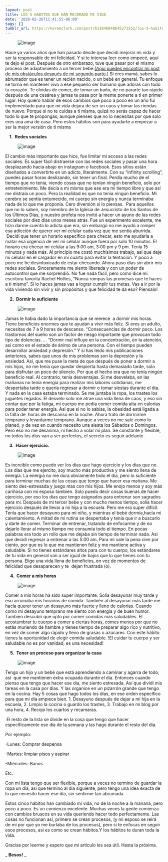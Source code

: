 ```yaml
---
layout: post
title: LOS 5 HABITOS QUE HAN MEJORADO MI VIDA
date: '2020-02-26T11:41:55-06:00'
tags: []
tumblr_url: https://karemclark.com/post/611046040645271552/los-5-habitos-que-han-mejorado-mi-vida
---
```

<figure data-orig-width="2048" data-orig-height="1536" class="tmblr-full"><img src="https://64.media.tumblr.com/d0076ee823f7eaa9ce94e7830ca6ec18/632c1bd94fbae6c2-3b/s540x810/8879cde0653e7809a9c898370448f8b2015057f4.jpg" alt="image" data-orig-width="2048" data-orig-height="1536"></figure>

Hace ya varios años que han pasado desde que decidí mejorar mi vida y ser la responsable de mi felicidad. Y si te interesa leer como empecé, aquí te dejo el post. Después de otro embarazo, tuve que pasar por el mismo proceso de adaptamiento a un tercer bebé.[(Aquí puedes encontrar mi post de mis obstáculos después de mi segundo parto.)](https://karemclark.com/post/2017-09-13-mi-lado-obscuro-de-la-maternidad/) Si eres mamá, sabes lo abrumador que es tener un recién nacido, o un bebé en general. Tu enfoque se torna en mantener vivo a ese pequeño ser humano que adoras con todo tu corazón. Te olvidas de comer, de tomar un baño, de no pararte tan rápido después de una cesárea y jamas te pasa por la mente ponerte a ti en primer lugar. Hoy quiero hablar de esos cambios que poco a poco en un año fui implementado para que mi vida dejara de ser un caos y tomar las riendas de nuevo. Porque si no te cuidas a ti misma, quizá no serás capaz de hacer todo lo que te propongas, aunque pienses que no lo necesitas por que solo eres una ama de casa. Pero estos hábitos son para ayudarte a empezar a ser la mejor versión de ti misma

**&nbsp; &nbsp; 1.&nbsp; Redes sociales**

<figure data-orig-width="3892" data-orig-height="2595" class="tmblr-full"><img src="https://64.media.tumblr.com/d0ee17110921bf39741dc3319e542973/632c1bd94fbae6c2-df/s540x810/903472730a0ad80eea515de901e91dbb7138c757.jpg" alt="image" data-orig-width="3892" data-orig-height="2595"></figure>

El cambio más importante que hice, fue limitar mi acceso a las redes sociales. Es super fácil distraerse con las redes sociales y pasar una hora desplazando hacia abajo en instagram o facebook. Esos sitios están diseñados a convertirte en un adicto, literalmente. Con su “infinity scrolling”, puedes pasar horas deslizando, sin tener un final. Perdía mucho de el tiempo que no tenía, viendo cosas que no tenían ningún beneficio, solo por entretenimiento. Me decía a mi misma que ese era mi tiempo libre y que así me distraía un poco. Pero la realidad es que no tenia ningun beneficio. Mi cerebro se sentía entumecido, mi cuerpo sin energía y nunca terminaba nada de lo que me proponía. Cero diversión si lo piensas.&nbsp; Para aquellos que no lo saben, soy miembro de la Iglesia de Jesucristo de los Santos de los Últimos Días, y nuestro profeta nos invitó a hacer un ayuno de las redes sociales por diez días unos meses atrás. Fue un experimento excelente, me hizo darme cuenta lo adicta que era, sin embargo no me ayudó a romper esa adicción de querer ver mi celular cada vez que me sentía aburrida. &nbsp;Decidí que tener un horario específico para checar, esto me ayudaria a matar esa urgencia de ver mi celular aunque fuera por solo 10 minutos. El horario era checar mi celular a las 9:00 am, 3:00 pm y 9 pm. Tenía 15 minutos y nada más. Al principio me costó muchísimos trabajo, así que deje mi celular en el cargador en mi cuarto para evitar la tentación. Y poco a poco me he desintoxicado de estar checando. Ahora paso días sin abrir mis redes sociales. Sinceramente me siento liberada y con un poder de autocontrol que me sorprendió. No fue nada fácil, pero como dice mi escritora favorita Rachel Hollies, “Nunca rompas las promesas que te haces a ti mismo”. Si lo haces jamas vas a lograr cumplir tus metas. Vas a ir por la vida viviendo sin vivir y sin propósitos y que felicidad te da eso? Piensalo!

&nbsp; **&nbsp; 2.&nbsp; Dormir lo suficiente**

<figure data-orig-width="6016" data-orig-height="4011" class="tmblr-full"><img src="https://64.media.tumblr.com/9e1dffd7399efcb6163e4d36c7c3ea79/632c1bd94fbae6c2-28/s540x810/a441c4c552b918d59c7c2d3ad18b8956ca4458f5.jpg" alt="image" data-orig-width="6016" data-orig-height="4011"></figure>

Jamas le habia dado la importancia que se merece&nbsp; a dormir mis horas. Tiene beneficios enormes que te ayudan a vivir más feliz. Si eres un adulto, necesitas de 7 a 9 horas de descanso. “Consecuencias de dormir poco. Los trastornos del sueño son un factor de riesgo importante que provocan todo tipo de dolencias. … “Dormir mal influye en la concentración, en la atención, así como en el estado de ánimo de una persona. Con el tiempo pueden desarrollar ansiedad y depresión.” Y si has leído mis publicaciones anteriores, sabes que unos de mis problemas son la depresión y la ansiedad. Así, que me puse la meta de que después de poner a dormir a mis hijos, no me tenía que quedar despierta hasta demasiado tarde, solo para disfrutar un poco de silencio. Por que el hecho era que no tenía ningún beneficio real. Al contrario, tenía desventajas. Si me desvelaba, en las mañanas no tenía energía para realizar mis labores cotidianas, me despertaba tarde o quería regresar a dormir o tomar siestas durante el dia. Y nada en la casa estaba terminado. Se me juntaba la ropa, los trastes los juguetes regados. El desvelo solo me atrae una vida llena de caos, y eso sin contar que por la fatiga, mi cuerpo me pedía comer comida alta en calorías para poder tener energía. Así que si no lo sabías, la obesidad está ligada a la falta de&nbsp; horas de descanso en la noche. Ahora trato de dormirme temprano y levantarme temprano. Aunque a veces no me sale como lo planeó, y de vez en cuando necesito una siesta los Sábados o Domingos. Pero eso no me desanima, ni hecho a volar mi plan. Se constante y flexible, no todos los días van a ser perfectos, el secreto es seguir adelante.

**&nbsp; &nbsp; 3.&nbsp; Hacer ejercicio.&nbsp;**

<figure data-orig-width="6465" data-orig-height="3774" class="tmblr-full"><img src="https://64.media.tumblr.com/d10d914fe4369c7f781ff66bd95fe949/632c1bd94fbae6c2-8d/s540x810/d1201cad9fc664ec97dccbb71849848e458a95ee.jpg" alt="image" data-orig-width="6465" data-orig-height="3774"></figure>

Es increible como puedo ver los dias que hago ejercicio y los días que no. Los días que me ejercito, soy mucho más productiva y me siento llena de energía. La energía no me dura obviamente todo el dia, pero lo suficiente para terminar muchas de las cosas que tengo que hacer esa mañana. Me siento des-estresada y juego mas con mis hijos. Me enojo menos y soy más cariñosa con mi esposo tambien. Solo puedo decir cosas buenas de hacer ejercicio, por eso los días que tengo asignados para entrenar son sagrados para mi. Después de mi tercer bebe y con mucho menos tiempo, solía hacer ejercicio después de llevar a mi hija a la escuela. Pero me era super difícil. Tenía que hacer desayuno para mi niño, y mientras el bebé dormía,hacía mi calentamiento. A mitad de mi rutina se despertaba y tenía que ir a buscarlo y darle de comer. Terminar de entrenar, tratando de enfocarme y de no dejarlo llorar al mismo tiempo me consumia todo el tiempo. En pocas palabras era todo un rollo que me dejaba sin tiempo de terminar nada. Asi que decidi regresar a entrenar a las 5:00 am. Para mi vale la pena cien por ciento, por que es lo que me mantienen feliz y me mantiene activa y saludable. Si no tienes estándares altos para con tu cuerpo, los estándares de tu vida en general van a ser igual de bajos que lo que tienes con tu persona. Elige una vida llena de beneficios, en vez de momentos de felicidad que desaparecen y te&nbsp; dejan frustrada (o).

&nbsp; &nbsp; **4.&nbsp; Comer a mis horas**

<figure data-orig-width="5087" data-orig-height="7627" class="tmblr-full"><img src="https://64.media.tumblr.com/e3f52b24a9a1518440e601a931fe0b21/632c1bd94fbae6c2-45/s540x810/7a61a07d7950ecf2acaf58d5f12bfafeac9cbbb9.jpg" alt="image" data-orig-width="5087" data-orig-height="7627"></figure>

Comer a mis horas ha sido super importante. Solía desayunar muy tarde y eso arruinaba mis horarios de comida. También al desayunar más tarde me hacía querer tener un desayuno más fuerte y lleno de calorías. Cuando como mi desayuno temprano me siento con energía y de buen humor. Tambien descubri que opto por comer comidas más saludables. El acostumbrar tu cuerpo a comer a ciertas horas, comes menos por que no estás muriendo de hambre y tienes tiempo de preparar algo rico y nutritivo, en vez de comer algo rápido y lleno de grasas o azúcares. Con este hábito tienes la oportunidad de elegir comida saludable. !El cuidar tu cuerpo y ser saludable no es por vanidad, es una necesidad!

&nbsp; &nbsp; **5.&nbsp; Tener un proceso para organizar la casa&nbsp;**

<figure data-orig-width="2004" data-orig-height="2988" class="tmblr-full"><img src="https://64.media.tumblr.com/4bd0ab87f039ab993d487e4902558a95/632c1bd94fbae6c2-53/s540x810/fbf5da2be72121aa1c8e0eb40e0a530c89659c24.jpg" alt="image" data-orig-width="2004" data-orig-height="2988"></figure>

Tengo un hijo y un bebé que está aprendiendo a caminar y agarra de todo, asi&nbsp; que me mantienen extra ocupada durante el dia. Entonces cuando pienso que tengo que hacer ese dia, me siento estresada. Así que dividí mis tareas en la casa por dias. Y las organice en un pizarrón grande que tengo en la cocina. Hay 5 cosas que hago todos los días, en ese orden específico para que mi día empiece bien. 1. Desayuno después de dejar a mi hija en la escuela, 2. Limpio la cocina o guardo los trastes, 3. Trabajo en mi blog por una hora, 4. Recojo los cuartos y recamaras.

&nbsp;El resto de la lista se divide en la cosa que tengo que hacer específicamente ese día de la semana y las hago durante el resto del dia.

Por ejemplo:

-Lunes: Comprar despensa

-Martes: limpiar pisos y aspirar

-Miércoles: Banos&nbsp;

Etc.

Con mi lista tengo que ser flexible, porque a veces no termino de guardar la ropa un dia, asi que termino al dia siguiente, pero tengo una idea exacta de lo que necesito hacer ese día, sin sentirme tan abrumada.&nbsp;

Estos cinco hábitos han cambiado mi vida, no de la noche a la manana, pero poco a poco. Es un comienzo excelente. Muchas veces la gente comienza con cambios bruscos en su vida queriendo hacer todo perfectamente. Las cosas no funcionan así, primero se crean procesos, (y mi esposo se reirá de mí por que yo me burlaba de los procesos), pero si te enfocas en seguir esos procesos, así es como se crean hábitos.Y los hábitos te duran toda la vida.

Gracias por leerme y espero que mi artículo les sea útil. Hasta la próxima.

_ **Besos!** _

